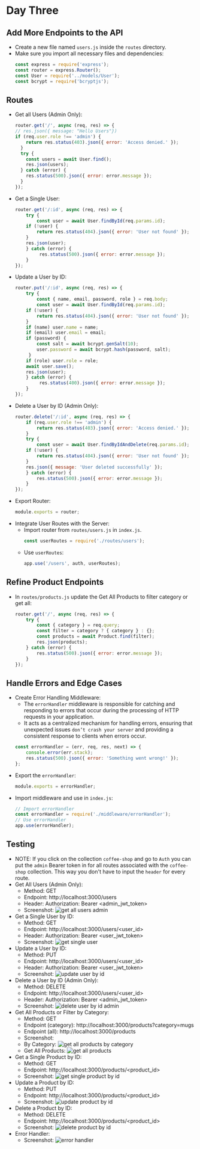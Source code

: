 # Day Three
## Add More Endpoints to the API
- Create a new file named `users.js` inside the `routes` directory.
- Make sure you import all necessary files and dependencies:
    ```js
    const express = require('express');
    const router = express.Router();
    const User = require('../models/User');
    const bcrypt = require('bcryptjs');
## Routes
- Get all Users (Admin Only):
    ```js
    router.get('/', async (req, res) => {
    // res.json({ message: "Hello Users"})
    if (req.user.role !== 'admin') {
        return res.status(403).json({ error: 'Access denied.' });
      }
      try {
        const users = await User.find();
        res.json(users);
      } catch (error) {
        res.status(500).json({ error: error.message });
      }
    });
- Get a Single User:
    ```js
    router.get('/:id', async (req, res) => {
        try {
            const user = await User.findById(req.params.id);
        if (!user) {
            return res.status(404).json({ error: 'User not found' });
        }
        res.json(user);
        } catch (error) {
             res.status(500).json({ error: error.message });
        }
    });
- Update a User by ID:
    ```js
    router.put('/:id', async (req, res) => {
        try {
            const { name, email, password, role } = req.body;
            const user = await User.findById(req.params.id);
        if (!user) {
            return res.status(404).json({ error: 'User not found' });
        }
        if (name) user.name = name;
        if (email) user.email = email;
        if (password) {
            const salt = await bcrypt.genSalt(10);
            user.password = await bcrypt.hash(password, salt);
         }
        if (role) user.role = role;
        await user.save();
        res.json(user);
        } catch (error) {
             res.status(400).json({ error: error.message });
        }
    });
- Delete a User by ID (Admin Only):
    ```js
    router.delete('/:id', async (req, res) => {
        if (req.user.role !== 'admin') {
            return res.status(403).json({ error: 'Access denied.' });
        }
        try {
            const user = await User.findByIdAndDelete(req.params.id);
        if (!user) {
            return res.status(404).json({ error: 'User not found' });
        }
        res.json({ message: 'User deleted successfully' });
        } catch (error) {
            res.status(500).json({ error: error.message });
        }
    });
- Export Router:
    ```js
    module.exports = router;
- Integrate User Routes with the Server:
    - Import router from `routes/users.js` in `index.js`.
        ```js
        const userRoutes = require('./routes/users');
    - Use `userRoutes`:
        ```js
        app.use('/users', auth, userRoutes);

## Refine Product Endpoints
- In `routes/products.js` update the Get All Products to filter category or get all:
    ```js
    router.get('/', async (req, res) => {
        try {
            const { category } = req.query;
            const filter = category ? { category } : {};
            const products = await Product.find(filter);
            res.json(products);
        } catch (error) {
            res.status(500).json({ error: error.message });
        }
    });
## Handle Errors and Edge Cases
- Create Error Handling Middleware:
    - The `errorHandler` middleware is responsible for catching and responding to errors that occur during the processing of HTTP requests in your application.
    - It acts as a centralized mechanism for handling errors, ensuring that unexpected issues `don’t crash your server` and providing a consistent response to clients when errors occur.
    ```js
    const errorHandler = (err, req, res, next) => {
        console.error(err.stack);
        res.status(500).json({ error: 'Something went wrong!' });
    };
- Export the `errorHandler`:
    ```js
    module.exports = errorHandler;
- Import middleware and use in `index.js`:
    ```js
    // Import errorHandler
    const errorHandler = require('./middleware/errorHandler');
    // Use errorHandler
    app.use(errorHandler);
## Testing
- NOTE: If you click on the collection `coffee-shop` and go to `Auth` you can put the `admin` Bearer token in for all routes associated with the `coffee-shop` collection. This way you don't have to input the `header` for every route. 
- Get All Users (Admin Only):
    * Method: GET
    * Endpoint: http://localhost:3000/users
    * Header: Authorization: Bearer <admin_jwt_token>
    * Screenshot:
    ![get all users admin](</img/getUsersAdmin.png>)
- Get a Single User by ID:
    * Method: GET
    * Endpoint: http://localhost:3000/users/<user_id>
    * Header: Authorization: Bearer <user_jwt_token>
    * Screenshot:
    ![get single user](</img/getSingleUser.png>)
- Update a User by ID:
    * Method: PUT
    * Endpoint: http://localhost:3000/users/<user_id>
    * Header: Authorization: Bearer <user_jwt_token>
    * Screenshot:
    ![update user by id](</img/updateUser.png>)
- Delete a User by ID (Admin Only):
    * Method: DELETE
    * Endpoint: http://localhost:3000/users/<user_id>
    * Header: Authorization: Bearer <admin_jwt_token>
    * Screenshot:
    ![delete user by id admin](</img/deleteAdmin.png>)
- Get All Products or Filter by Category:
    * Method: GET
    * Endpoint (category):  http://localhost:3000/products?category=mugs
    * Endpoint (all): http://localhost:3000/products
    * Screenshot:
    - By Category:
    ![get all products by category](</img/getAllProductsCategory.png>)
    - Get All Products:
    ![get all products](</img/getAllProducts.png>)
- Get a Single Product by ID:
    * Method: GET
    * Endpoint:  http://localhost:3000/products/<product_id>
    * Screenshot:
    ![get single product by id](</img/getSingleProduct.png>)
- Update a Product by ID:
    * Method: PUT
    * Endpoint: http://localhost:3000/products/<product_id>
    * Screenshot:
    ![update product by id](</img/updateProduct.png>)
- Delete a Product by ID:
    * Method: DELETE
    * Endpoint: http://localhost:3000/products/<product_id>
    * Screenshot:
    ![delete product by id](</img/deleteProduct.png>)
- Error Handler:
    * Screenshot:
    ![error handler](</img/errorHandler.png>)